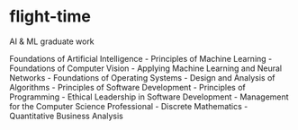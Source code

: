 # flight-time
AI &amp; ML graduate work

Foundations of Artificial Intelligence - Principles of Machine Learning - Foundations of Computer Vision - Applying Machine Learning and Neural Networks - Foundations of Operating Systems - Design and Analysis of Algorithms - Principles of Software Development - Principles of Programming - Ethical Leadership in Software Development - Management for the Computer Science Professional - Discrete Mathematics - Quantitative Business Analysis
